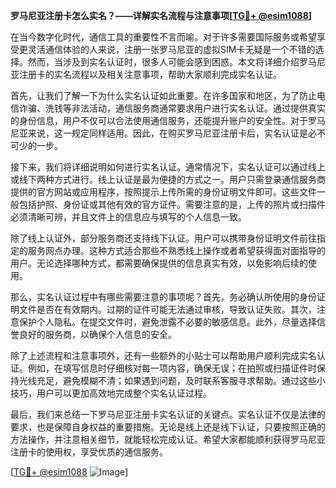 **罗马尼亚注册卡怎么实名？——详解实名流程与注意事项[[TG💪+ @esim1088](https://t.me/s/esim1088)]**

在当今数字化时代，通信工具的重要性不言而喻。对于许多需要国际服务或希望享受更灵活通信体验的人来说，注册一张罗马尼亚的虚拟SIM卡无疑是一个不错的选择。然而，当涉及到实名认证时，很多人可能会感到困惑。本文将详细介绍罗马尼亚注册卡的实名流程以及相关注意事项，帮助大家顺利完成实名认证。

首先，让我们了解一下为什么实名认证如此重要。在许多国家和地区，为了防止电信诈骗、洗钱等非法活动，通信服务商通常要求用户进行实名认证。通过提供真实的身份信息，用户不仅可以合法使用通信服务，还能提升账户的安全性。对于罗马尼亚来说，这一规定同样适用。因此，在购买罗马尼亚注册卡后，实名认证是必不可少的一步。

接下来，我们将详细说明如何进行实名认证。通常情况下，实名认证可以通过线上或线下两种方式进行。线上认证是最为便捷的方式之一。用户只需登录通信服务商提供的官方网站或应用程序，按照提示上传所需的身份证明文件即可。这些文件一般包括护照、身份证或其他有效的官方证件。需要注意的是，上传的照片或扫描件必须清晰可辨，并且文件上的信息应与填写的个人信息一致。

除了线上认证外，部分服务商还支持线下认证。用户可以携带身份证明文件前往指定的服务网点办理。这种方式适合那些不熟悉线上操作或者希望获得面对面指导的用户。无论选择哪种方式，都需要确保提供的信息真实有效，以免影响后续的使用。

那么，实名认证过程中有哪些需要注意的事项呢？首先，务必确认所使用的身份证明文件是否在有效期内。过期的证件可能无法通过审核，导致认证失败。其次，注意保护个人隐私。在提交文件时，避免泄露不必要的敏感信息。此外，尽量选择信誉良好的服务商，以确保个人信息的安全。

除了上述流程和注意事项外，还有一些额外的小贴士可以帮助用户顺利完成实名认证。例如，在填写信息时仔细核对每一项内容，确保无误；在拍照或扫描证件时保持光线充足，避免模糊不清；如果遇到问题，及时联系客服寻求帮助。通过这些小技巧，用户可以更加高效地完成整个实名认证过程。

最后，我们来总结一下罗马尼亚注册卡实名认证的关键点。实名认证不仅是法律的要求，也是保障自身权益的重要措施。无论是线上还是线下认证，只要按照正确的方法操作，并注意相关细节，就能轻松完成认证。希望大家都能顺利获得罗马尼亚注册卡的使用权，享受优质的通信服务。

[[TG💪+ @esim1088](https://t.me/s/esim1088) ![Image](https://i.postimg.cc/4NQfJmqS/Snipaste-2025-05-13-00-14-12.png)]